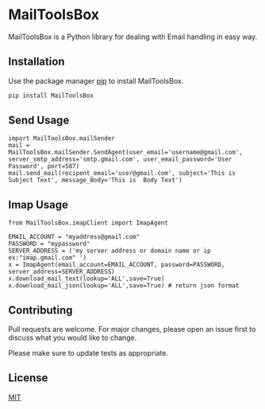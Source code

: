 # MailToolsBox

MailToolsBox is a Python library for dealing with Email handling in easy way.

## Installation

Use the package manager [pip](https://pypi.org/project/MailToolsBox/) to install MailToolsBox.

```bash
pip install MailToolsBox
```

## Send Usage

```
import MailToolsBox.mailSender
mail = MailToolsBox.mailSender.SendAgent(user_email='username@gmail.com', server_smtp_address='smtp.gmail.com', user_email_password='User Password', port=587)
mail.send_mail(recipent_email='user@gmail.com', subject='This is Subject Text', message_Body='This is  Body Text')
```

## Imap Usage
```
from MailToolsBox.imapClient import ImapAgent

EMAIL_ACCOUNT = "myaddress@gmail.com"
PASSWORD = "mypassword"
SERVER_ADDRESS = ('my server address or domain name or ip ex:"imap.gmail.com" ')
x = ImapAgent(email_account=EMAIL_ACCOUNT, password=PASSWORD, server_address=SERVER_ADDRESS)
x.download_mail_text(lookup='ALL',save=True)
x.download_mail_json(lookup='ALL',save=True) # return json format
```

## Contributing
Pull requests are welcome. For major changes, please open an issue first to discuss what you would like to change.

Please make sure to update tests as appropriate.

## License
[MIT](https://choosealicense.com/licenses/mit/)

